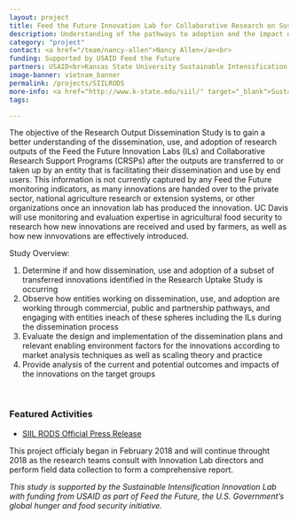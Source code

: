 ```yaml
---
layout: project
title: Feed the Future Innovation Lab for Collaborative Research on Sustainable Intensification Research Output Dissemination Study (SIIL RODS)
description: Understanding of the pathways to adoption and the impact of innovations from Feed the Future Innovation Labs (ILs) and Collaborative Research Support Programs (CRSPs)
category: "project"
contact: <a href="/team/nancy-allen">Nancy Allen</a><br>
funding: Supported by USAID Feed the Future
partners: USAID<br>Kansas State University Sustainable Intensification Innovation Lab<br>
image-banner: vietnam_banner
permalink: /projects/SIILRODS
more-info: <a href="http://www.k-state.edu/siil/" target="_blank">Sustainable Intensification Innovation Lab</a>
tags:

---
```

The objective of the Research Output Dissemination Study is to gain a better understanding of the dissemination, use, and adoption of research outputs of the Feed the Future Innovation Labs (ILs) and Collaborative Research Support Programs (CRSPs) after the outputs are transferred to or taken up by an entity that is facilitating their dissemination and use by end users. This information is not currently captured by any Feed the Future monitoring indicators, as many innovations are handed over to the private sector, national agriculture research or extension systems, or other organizations once an innovation lab has produced the innovation. UC Davis will use monitoring and evaluation expertise in agricultural food security to research how new innovations are received and used by farmers, as well as how new innvovations are effectively introduced.<br>

Study Overview:
<ol>
	<li>Determine if and how dissemination, use and adoption of a subset of transferred innovations identified in the Research Uptake Study is occurring </li>
	<li>Observe how entities working on dissemination, use, and adoption are working through commercial, public and partnership pathways, and engaging with entities ineach of these spheres including the ILs during the dissemination process</li>
	<li>Evaluate the design and implementation of the dissemination plans and relevant enabling environment factors for the innovations according to market analysis techniques as well as scaling theory and practice</li>
	<li>Provide analysis of the current and potential outcomes and impacts of the innovations on the target groups</li>
</ol>
<br>

### Featured Activities
- <a target="_blank" href="/media/files/SIIL_RODS_press_release.pdf"> SIIL RODS Official Press Release</a><br> 

This project officialy began in February 2018 and will continue throught 2018 as the research teams consult with Innovation Lab directors and perform field data collection to form a comprehensive report. <br>

<i>This study is supported by the Sustainable Intensification Innovation Lab with funding from USAID as part of Feed the Future, the U.S. Government’s global hunger and food security initiative.</i>